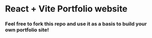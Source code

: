 # React + Vite Portfolio website
### Feel free to fork this repo and use it as a basis to build your own portfolio site!
